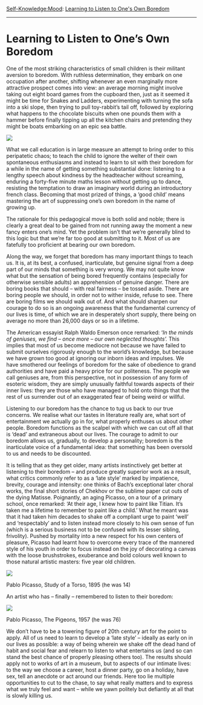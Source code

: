 [Self-Knowledge:](https://www.theschooloflife.com/thebookoflife/category/self-knowledge/)[Mood](https://www.theschooloflife.com/thebookoflife/category/self-knowledge/mood/): [Learning to Listen to One's Own Boredom](https://www.theschooloflife.com/thebookoflife/listening-to-own-boredom/)

* * *

# Learning to Listen to One’s Own Boredom

One of the most striking characteristics of small children is their militant aversion to boredom. With ruthless determination, they embark on one occupation after another, shifting whenever an even marginally more attractive prospect comes into view: an average morning might involve taking out eight board games from the cupboard then, just as it seemed it might be time for Snakes and Ladders, experimenting with turning the sofa into a ski slope, then trying to pull toy-rabbit’s tail off, followed by exploring what happens to the chocolate biscuits when one pounds them with a hammer before finally tipping up all the kitchen chairs and pretending they might be boats embarking on an epic sea battle.

![](https://www.theschooloflife.com/thebookoflife/wp-content/uploads/2019/05/%D0%9F%D0%BE%D0%BB%D1%8C_%D0%BD%D0%B0_%D0%BE%D1%81%D0%BB%D0%B5.jpg)

What we call education is in large measure an attempt to bring order to this peripatetic chaos; to teach the child to ignore the welter of their own spontaneous enthusiasms and instead to learn to sit with their boredom for a while in the name of getting something substantial done: listening to a lengthy speech about kindness by the headteacher without screaming, enduring a forty-five minute maths lesson without getting up to dance, resisting the temptation to draw an imaginary world during an introductory french class. Becoming that most prized of things, a ‘good child’ means mastering the art of suppressing one’s own boredom in the name of growing up.

The rationale for this pedagogical move is both solid and noble; there is clearly a great deal to be gained from not running away the moment a new fancy enters one’s mind. Yet the problem isn’t that we’re generally blind to this logic but that we’re far too good at submitting to it. Most of us are fatefully too proficient at bearing our own boredom.

Along the way, we forget that boredom has many important things to teach us. It is, at its best, a confused, inarticulate, but genuine signal from a deep part of our minds that something is very wrong. We may not quite know what but the sensation of being bored frequently contains (especially for otherwise sensible adults) an apprehension of genuine danger. There are boring books that should – with real fairness – be tossed aside. There are boring people we should, in order not to wither inside, refuse to see. There are boring films we should walk out of. And what should sharpen our courage to do so is an ongoing awareness that the fundamental currency of our lives is time, of which we are in desperately short supply, there being on average no more than 26,000 days or so in a lifetime.

The American essayist Ralph Waldo Emerson once remarked: ‘_In the minds of geniuses, we find – once more – our own neglected thoughts’._ This implies that most of us become mediocre not because we have failed to submit ourselves rigorously enough to the world’s knowledge, but because we have grown too good at ignoring our inborn ideas and impulses. We have smothered our feelings of boredom for the sake of obedience to grand authorities and have paid a heavy price for our politeness. The people we call geniuses are, from this perspective, not in possession of any form of esoteric wisdom, they are simply unusually faithful towards aspects of their inner lives: they are those who have managed to hold onto things that the rest of us surrender out of an exaggerated fear of being weird or willful.

Listening to our boredom has the chance to tug us back to our true concerns. We realise what our tastes in literature really are, what sort of entertainment we actually go in for, what properly enthuses us about other people. Boredom functions as the scalpel with which we can cut off all that is ‘dead’ and extraneous about our lives. The courage to admit to our boredom allows us, gradually, to develop a personality; boredom is the inarticulate voice of a fundamental idea: that something has been oversold to us and needs to be discounted.

It is telling that as they get older, many artists instinctively get better at listening to their boredom – and produce greatly superior work as a result, what critics commonly refer to as a ‘late style’ marked by impatience, brevity, courage and intensity: one thinks of Bach’s exceptional later choral works, the final short stories of Chekhov or the sublime paper cut outs of the dying Matisse. Poignantly, an aging Picasso, on a tour of a primary school, once remarked: ‘At their age, I knew how to paint like Titian. It’s taken me a lifetime to remember to paint like a child.’ What he meant was that it had taken him decades to shake off a compliant urge to paint ‘well’ and ‘respectably’ and to listen instead more closely to his own sense of fun (which is a serious business not to be confused with its lesser sibling, frivolity). Pushed by mortality into a new respect for his own centers of pleasure, Picasso had learnt how to overcome every trace of the mannered style of his youth in order to focus instead on the joy of decorating a canvas with the loose brushstrokes, exuberance and bold colours well known to those natural artistic masters: five year old children.

![](https://www.theschooloflife.com/thebookoflife/wp-content/uploads/2019/05/Study-of-a-Torso.jpg)

Pablo Picasso, Study of a Torso, 1895 (he was 14)

An artist who has – finally – remembered to listen to their boredom:

![](https://www.theschooloflife.com/thebookoflife/wp-content/uploads/2019/05/pasted-image-0.png)

Pablo Picasso, The Pigeons, 1957 (he was 76)

We don’t have to be a towering figure of 20th century art for the point to apply. All of us need to learn to develop a ‘late style’ – ideally as early on in our lives as possible: a way of being wherein we shake off the dead hand of habit and social fear and relearn to listen to what entertains us (and so can stand the best chance of properly pleasing others too). The results should apply not to works of art in a museum, but to aspects of our intimate lives: to the way we choose a career, host a dinner party, go on a holiday, have sex, tell an anecdote or act around our friends. Here too lie multiple opportunities to cut to the chase, to say what really matters and to express what we truly feel and want – while we yawn politely but defiantly at all that is slowly killing us.
